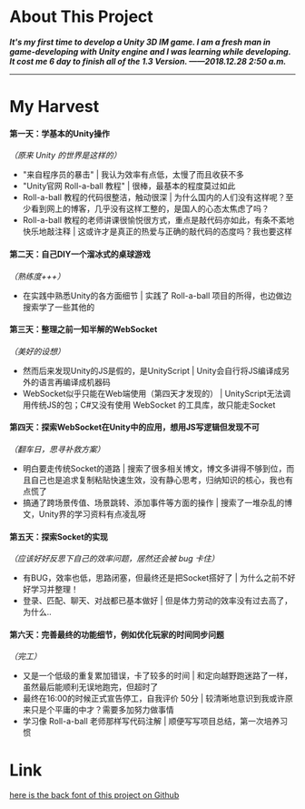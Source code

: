 # About This Project

___It's my first time to develop a Unity 3D IM game. I am a fresh man in game-developing with Unity engine and I was learning while developing. It cost me 6 day to finish all of the 1.3 Version.     ——2018.12.28 2:50 a.m.___
___

# My Harvest


#### 第一天：学基本的Unity操作
_（原来 Unity 的世界是这样的）_
* "来自程序员的暴击" | 我认为效率有点低，太慢了而且收获不多
* "Unity官网 Roll-a-ball 教程" | 很棒，最基本的程度莫过如此
* Roll-a-ball 教程的代码很整洁，触动很深 | 为什么国内的人们没有这样呢？至少看到网上的博客，几乎没有这样工整的，是国人的心态太焦虑了吗？
* Roll-a-ball 教程的老师讲课很愉悦很方式，重点是敲代码亦如此，有条不紊地快乐地敲注释 | 这或许才是真正的热爱与正确的敲代码的态度吗？我也要这样


#### 第二天：自己DIY一个溜冰式的桌球游戏
_（熟练度+++）_
* 在实践中熟悉Unity的各方面细节 | 实践了 Roll-a-ball 项目的所得，也边做边搜索学了一些其他的


#### 第三天：整理之前一知半解的WebSocket
_（美好的设想）_
* 然而后来发现Unity的JS是假的，是UnityScript | Unity会自行将JS编译成另外的语言再编译成机器码
* WebSocket似乎只能在Web端使用（第四天才发现的） | UnityScript无法调用传统JS的包；C#又没有使用 WebSocket 的工具库，故只能走Socket


#### 第四天：探索WebSocket在Unity中的应用，想用JS写逻辑但发现不可
_（翻车日，思寻补救方案）_
* 明白要走传统Socket的道路 | 搜索了很多相关博文，博文多讲得不够到位，而且自己也是追求复制粘贴快速生效，没有静心思考，归纳知识的核心，我也有点慌了
* 搞通了跨场景传值、场景跳转、添加事件等方面的操作 | 搜索了一堆杂乱的博文，Unity界的学习资料有点凌乱呀


#### 第五天：探索Socket的实现
_（应该好好反思下自己的效率问题，居然还会被 bug 卡住）_
* 有BUG，效率也低，思路闭塞，但最终还是把Socket搭好了 | 为什么之前不好好学习并整理！
* 登录、匹配、聊天、对战都已基本做好 | 但是体力劳动的效率没有过去高了，为什么..


#### 第六天：完善最终的功能细节，例如优化玩家的时间同步问题
_（完工）_
* 又是一个低级的重复累加错误，卡了较多的时间 | 和定向越野跑迷路了一样，虽然最后能顺利无误地跑完，但超时了
* 最终在16:00的时候正式宣告停工，自我评价 50分 | 较清晰地意识到我或许原来只是个平庸的中才？需要多加努力做事情
* 学习像 Roll-a-ball 老师那样写代码注解 | 顺便写写项目总结，第一次培养习惯
 
# Link

[here is the back font of this project on Github](https://github.com/18320444515/ballgame)

